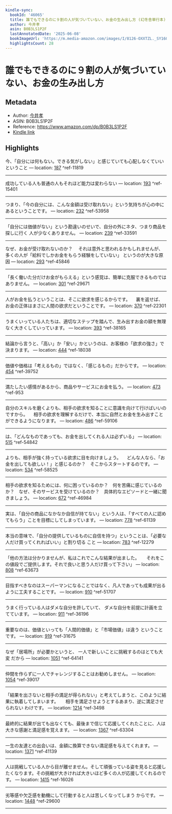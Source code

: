 ```yaml
---
kindle-sync:
  bookId: '46065'
  title: 誰でもできるのに９割の人が気づいていない、お金の生み出し方 (幻冬舎単行本)
  author: 今井孝
  asin: B0B3LS1P2F
  lastAnnotatedDate: '2025-06-08'
  bookImageUrl: 'https://m.media-amazon.com/images/I/8126-OXXTZL._SY160.jpg'
  highlightsCount: 28
---
```

# 誰でもできるのに９割の人が気づいていない、お金の生み出し方
## Metadata
* Author: [今井孝](https://www.amazon.comundefined)
* ASIN: B0B3LS1P2F
* Reference: https://www.amazon.com/dp/B0B3LS1P2F
* [Kindle link](kindle://book?action=open&asin=B0B3LS1P2F)

## Highlights
今、「自分には何もない。できる気がしない」と感じていても心配しなくていいということ — location: [187](kindle://book?action=open&asin=B0B3LS1P2F&location=187) ^ref-11819

---
成功している人も普通の人もそれほど能力は変わらない — location: [193](kindle://book?action=open&asin=B0B3LS1P2F&location=193) ^ref-15401

---
つまり、「今の自分には、こんな金額は受け取れない」という気持ちが心の中にあるということです。 — location: [232](kindle://book?action=open&asin=B0B3LS1P2F&location=232) ^ref-53958

---
「自分には価値がない」という勘違いのせいで、自分の外にネタ、つまり商品を探しに行く 人が少なくありません。 — location: [239](kindle://book?action=open&asin=B0B3LS1P2F&location=239) ^ref-33591

---
なぜ、お金が受け取れないのか？ 　それは意外と思われるかもしれませんが、多くの人が「給料でしかお金をもらう経験をしていない」 というのが大きな原因 — location: [293](kindle://book?action=open&asin=B0B3LS1P2F&location=293) ^ref-45846

---
「長く働いた分だけお金がもらえる」という感覚は、簡単に克服できるものではありません。 — location: [301](kindle://book?action=open&asin=B0B3LS1P2F&location=301) ^ref-29671

---
人がお金を払うということは、そこに欲求を感じるからです。 　裏を返せば、お金の正体はまさに人間の欲求だということです。 — location: [370](kindle://book?action=open&asin=B0B3LS1P2F&location=370) ^ref-22301

---
うまくいっている人たちは、適切なステップを踏んで、生み出すお金の額を無理なく大きくしていっています。 — location: [393](kindle://book?action=open&asin=B0B3LS1P2F&location=393) ^ref-38165

---
結論から言うと、「高い」か「安い」かというのは、お客様の「欲求の強さ」で決まります。 — location: [444](kindle://book?action=open&asin=B0B3LS1P2F&location=444) ^ref-18038

---
価値や価格は「考えるもの」ではなく、「感じるもの」だからです。 — location: [454](kindle://book?action=open&asin=B0B3LS1P2F&location=454) ^ref-39752

---
満たしたい感情があるから、商品やサービスにお金を払う。 — location: [473](kindle://book?action=open&asin=B0B3LS1P2F&location=473) ^ref-953

---
自分のスキルを磨くよりも、相手の欲求を知ることに意識を向けて行けばいいのですから。 　相手の欲求を理解するだけで、本当に自然とお金を生み出すことができるようになります。 — location: [486](kindle://book?action=open&asin=B0B3LS1P2F&location=486) ^ref-59106

---
は、「どんなものであっても、お金を出してくれる人は必ずいる」 — location: [515](kindle://book?action=open&asin=B0B3LS1P2F&location=515) ^ref-54842

---
よりも、相手が強く持っている欲求に目を向けましょう。 　どんな人なら、「お金を出しても欲しい！」と感じるのか？　そこからスタートするのです。 — location: [534](kindle://book?action=open&asin=B0B3LS1P2F&location=534) ^ref-58525

---
相手の欲求を知るためには、何に困っているのか？　何を苦痛に感じているのか？　なぜ、そのサービスを受けているのか？　具体的なエピソードと一緒に聞きましょう。 — location: [672](kindle://book?action=open&asin=B0B3LS1P2F&location=672) ^ref-46984

---
実は、「自分の商品になかなか自信が持てない」という人は、「すべての人に認めてもらう」ことを目標にしてしまっています。 — location: [778](kindle://book?action=open&asin=B0B3LS1P2F&location=778) ^ref-61139

---
本当の意味で、「自分の提供しているものに自信を持つ」ということは、「必要な人だけ買ってくれればいい」と割り切る こと — location: [783](kindle://book?action=open&asin=B0B3LS1P2F&location=783) ^ref-12279

---
「他の方法は分かりませんが、私はこれでこんな結果が出ました。 　 それをこの値段でご提供します。それで良いと思う人だけ買って下さい」 — location: [808](kindle://book?action=open&asin=B0B3LS1P2F&location=808) ^ref-63673

---
目指すべきなのはスーパーマンになることではなく、凡人であっても成果が出るように工夫することです。 — location: [910](kindle://book?action=open&asin=B0B3LS1P2F&location=910) ^ref-51707

---
うまく行っている人はダメな自分を許していて、 ダメな自分を前提に計画を立てています。 — location: [911](kindle://book?action=open&asin=B0B3LS1P2F&location=911) ^ref-36196

---
重要なのは、価値といっても「人間的価値」と「市場価値」は違う ということです。 — location: [919](kindle://book?action=open&asin=B0B3LS1P2F&location=919) ^ref-31675

---
なぜ「居場所」が必要かというと、 一人で新しいことに挑戦するのはとても大変 だから — location: [1051](kindle://book?action=open&asin=B0B3LS1P2F&location=1051) ^ref-64141

---
仲間を作らずに一人でチャレンジすることはお勧めしません。 — location: [1054](kindle://book?action=open&asin=B0B3LS1P2F&location=1054) ^ref-39017

---
「結果を出さないと相手の満足が得られない」と考えてしまうと、このように結果に執着してしまいます。 　 相手を満足させようとするあまり、逆に満足させられない わけです。 — location: [1214](kindle://book?action=open&asin=B0B3LS1P2F&location=1214) ^ref-3498

---
最終的に結果が出ても出なくても、最後まで信じて応援してくれたことに、人は大きな感謝と満足感を覚えます。 — location: [1367](kindle://book?action=open&asin=B0B3LS1P2F&location=1367) ^ref-63304

---
一生の友達との出会いは、金額に換算できない満足感を与えてくれます。 — location: [1371](kindle://book?action=open&asin=B0B3LS1P2F&location=1371) ^ref-41139

---
人は挑戦している人から目が離せません。そして頑張っている姿を見ると応援したくなります。その挑戦が大きければ大きいほど多くの人が応援してくれるのです。 — location: [1415](kindle://book?action=open&asin=B0B3LS1P2F&location=1415) ^ref-16026

---
劣等感や欠乏感を動機にして行動すると人は苦しくなってしまう からです。 — location: [1448](kindle://book?action=open&asin=B0B3LS1P2F&location=1448) ^ref-29600

---

